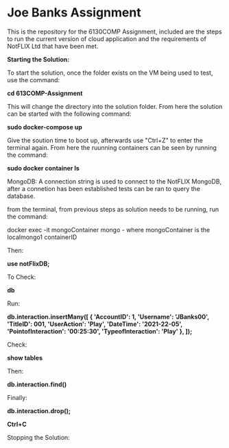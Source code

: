 <h1>Joe Banks Assignment</h1>
This is the repository for the 6130COMP Assignment, included are the steps to run the current version of cloud application and the requirements of NotFLIX Ltd that have been met.


<b>Starting the Solution:</b>

To start the solution, once the folder exists on the VM being used to test, use the command:

<b>cd 613COMP-Assignment</b>

This will change the  directory into the solution folder. From here the solution can be started with the following command:

<b>sudo docker-compose up</b>

Give the soution time to boot up, afterwards use "Ctrl+Z" to  enter the terminal again. From here the  ruunning containers can be seen by running the command:

<b>sudo docker container ls</b>

MongoDB:
A connection string is used to connect to the NotFLIX MongoDB, after a connetion has been established tests can be ran to query the database.

from the terminal, from previous steps as solution needs to be running, run the command:

docker exec -it mongoContainer mongo  - where mongoContainer is the localmongo1 containerID </b>

Then:

<b>use notFlixDB;</b>

To Check:

<b>db</b>

Run:

<b>db.interaction.insertMany([
  { 'AccountID': 1, 'Username': 'JBanks00', 'TitleID': 001, 'UserAction': 'Play', 'DateTime': '2021-22-05', 'PointofInteraction': '00:25:30', 'TypeofInteraction': 'Play' },
]);</b>

Check:

<b>show tables</b>

Then:

<b>db.interaction.find()</b>

Finally:

<b>db.interaction.drop();</b>

<b>Ctrl+C</b>

Stopping the Solution:
